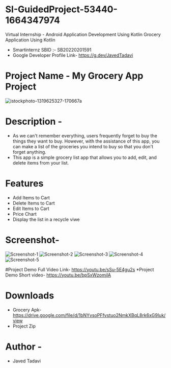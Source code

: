 # SI-GuidedProject-53440-1664347974
Virtual Internship - Android Application Development Using Kotlin
 Grocery Application Using Kotlin 
 * Smartinternz SBID :- SB20220201591
 * Google Developer Profile Link- https://g.dev/JavedTadavi
# Project Name - My Grocery App Project
 
![istockphoto-1319625327-170667a](https://user-images.githubusercontent.com/86054514/193261916-d31e472f-5829-408d-a445-82d48d902b1c.jpg)

# Description - 
* As we can't remember everything, users frequently forget to buy the things they want to buy. However, with the assistance of this app, you can make a list of the groceries you intend to buy so that you don't forget anything. 
* This app is a simple grocery list app that allows you to add, edit, and delete items from your list. 
 # Features 
* Add Items to Cart 
* Delete Items to Cart 
* Edit Items to Cart 
* Price Chart 
* Display the list in a recycle viwe 
# Screenshot-

![Screenshot-1](https://user-images.githubusercontent.com/86054514/193209433-e845f0fb-43a8-46bf-a292-2a537c0e1039.jpg) ![Screenshot-2](https://user-images.githubusercontent.com/86054514/193209496-9a27f844-da81-4a1c-a80c-5a0c48b3d981.jpg)
![Screenshot-3](https://user-images.githubusercontent.com/86054514/193209640-6a321cf5-dc38-4819-962c-6a900f5d01c4.jpg)
![Screenshot-4](https://user-images.githubusercontent.com/86054514/193209731-4033c1e2-5024-41be-8050-abb3dc6da642.jpg)
![Screenshot-5](https://user-images.githubusercontent.com/86054514/193209868-2fed513a-f7b0-4ef0-8896-9f56568699ce.jpg)

#Project Demo Full Video Link-
https://youtu.be/sSu-5E4gu2s
*Project Demo Short video-
https://youtu.be/bpSxWzomjlA

# Downloads 
* Grocery Apk-https://drive.google.com/file/d/1bNYvsoPFfvstuo2NmkXBqL8rk6xG9Iuk/view 
* Project Zip 

# Author - 
* Javed Tadavi
